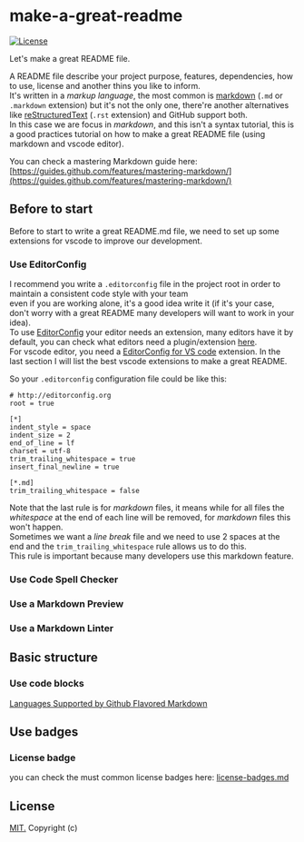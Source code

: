 # make-a-great-readme

[![License](https://img.shields.io/github/license/gAmadorH/make-a-great-readme.svg?color=blue)](https://github.com/gAmadorH/make-a-great-readme/blob/master/LICENSE)

Let's make a great README file.

A README file describe your project purpose, features, dependencies, how to use, license and another thins you like to inform.  
It's written in a _markup language_, the most common is [markdown](https://guides.github.com/features/mastering-markdown/) (`.md` or `.markdown` extension) but it's not the only one, there're another alternatives like [reStructuredText](https://docutils.sourceforge.io/rst.html) (`.rst` extension) and GitHub support both.  
In this case we are focus in _markdown_, and this isn't a syntax tutorial, this is a good practices tutorial on how to make a great README file (using markdown and vscode editor).

You can check a mastering Markdown guide here:
[https://guides.github.com/features/mastering-markdown/](https://guides.github.com/features/mastering-markdown/)

## Before to start

Before to start to write a great README.md file, we need to set up some extensions for vscode to improve our development.

### Use EditorConfig

I recommend you write a `.editorconfig` file in the project root in order to maintain a consistent code style with your team  
even if you are working alone, it's a good idea write it (if it's your case, don't worry with a great README many developers will want to work in your idea).  
To use [EditorConfig](https://editorconfig.org/) your editor needs an extension, many editors have it by default, you can check what editors need a plugin/extension [here](https://editorconfig.org/#download).  
For vscode editor, you need a [EditorConfig for VS code](https://marketplace.visualstudio.com/items?itemName=EditorConfig.EditorConfig) extension. In the last section I will list the best vscode extensions to make a great README.

So your `.editorconfig` configuration file could be like this:

```vim
# http://editorconfig.org
root = true

[*]
indent_style = space
indent_size = 2
end_of_line = lf
charset = utf-8
trim_trailing_whitespace = true
insert_final_newline = true

[*.md]
trim_trailing_whitespace = false
```

Note that the last rule is for _markdown_ files, it means while for all files the _whitespace_ at the end of each line will be removed, for _markdown_ files this won't happen.  
Sometimes we want a _line break_ file and we need to use 2 spaces at the end and the `trim_trailing_whitespace` rule allows us to do this.  
This rule is important because many developers use this markdown feature.

### Use Code Spell Checker

### Use a Markdown Preview

### Use a Markdown Linter

## Basic structure

### Use code blocks

[Languages Supported by Github Flavored Markdown](https://www.rubycoloredglasses.com/2013/04/languages-supported-by-github-flavored-markdown/)

## Use badges

### License badge

you can check the must common license badges here:
[license-badges.md](https://gist.github.com/lukas-h/2a5d00690736b4c3a7ba)

## License

[MIT.](./LICENSE) Copyright (c)
